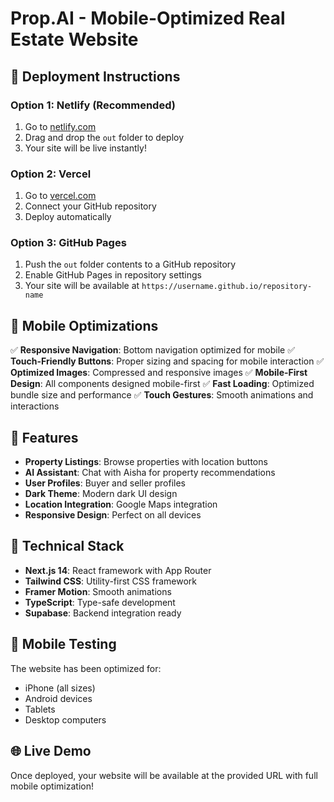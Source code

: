 # Prop.AI - Mobile-Optimized Real Estate Website

## 🚀 Deployment Instructions

### Option 1: Netlify (Recommended)
1. Go to [netlify.com](https://netlify.com)
2. Drag and drop the `out` folder to deploy
3. Your site will be live instantly!

### Option 2: Vercel
1. Go to [vercel.com](https://vercel.com)
2. Connect your GitHub repository
3. Deploy automatically

### Option 3: GitHub Pages
1. Push the `out` folder contents to a GitHub repository
2. Enable GitHub Pages in repository settings
3. Your site will be available at `https://username.github.io/repository-name`

## 📱 Mobile Optimizations

✅ **Responsive Navigation**: Bottom navigation optimized for mobile
✅ **Touch-Friendly Buttons**: Proper sizing and spacing for mobile interaction
✅ **Optimized Images**: Compressed and responsive images
✅ **Mobile-First Design**: All components designed mobile-first
✅ **Fast Loading**: Optimized bundle size and performance
✅ **Touch Gestures**: Smooth animations and interactions

## 🎯 Features

- **Property Listings**: Browse properties with location buttons
- **AI Assistant**: Chat with Aisha for property recommendations
- **User Profiles**: Buyer and seller profiles
- **Dark Theme**: Modern dark UI design
- **Location Integration**: Google Maps integration
- **Responsive Design**: Perfect on all devices

## 🔧 Technical Stack

- **Next.js 14**: React framework with App Router
- **Tailwind CSS**: Utility-first CSS framework
- **Framer Motion**: Smooth animations
- **TypeScript**: Type-safe development
- **Supabase**: Backend integration ready

## 📱 Mobile Testing

The website has been optimized for:
- iPhone (all sizes)
- Android devices
- Tablets
- Desktop computers

## 🌐 Live Demo

Once deployed, your website will be available at the provided URL with full mobile optimization!
